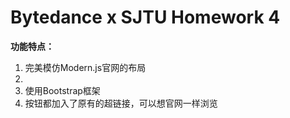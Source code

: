 # **Bytedance x SJTU Homework 4**

**功能特点：**

1. 完美模仿Modern.js官网的布局
2. 
3. 使用Bootstrap框架
4. 按钮都加入了原有的超链接，可以想官网一样浏览

